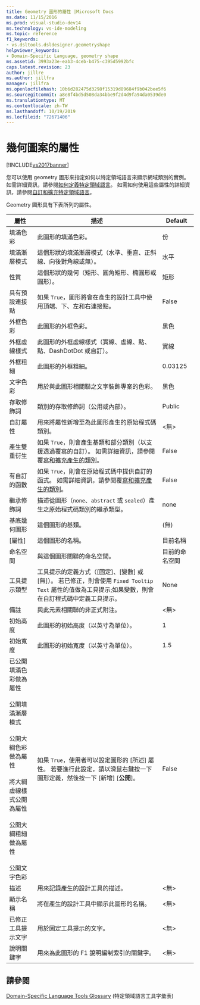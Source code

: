 ```yaml
---
title: Geometry 圖形的屬性 |Microsoft Docs
ms.date: 11/15/2016
ms.prod: visual-studio-dev14
ms.technology: vs-ide-modeling
ms.topic: reference
f1_keywords:
- vs.dsltools.dsldesigner.geometryshape
helpviewer_keywords:
- Domain-Specific Language, geometry shape
ms.assetid: 3993a23e-eab3-4ceb-b475-c395d5992bfc
caps.latest.revision: 23
author: jillre
ms.author: jillfra
manager: jillfra
ms.openlocfilehash: 10b6d282475d3298f15319d89684f9b042bee5f6
ms.sourcegitcommit: a8e8f4bd5d508da34bbe9f2d4d9fa94da0539de0
ms.translationtype: MT
ms.contentlocale: zh-TW
ms.lasthandoff: 10/19/2019
ms.locfileid: "72671406"
---
```

# <a name="properties-of-geometry-shapes"></a>幾何圖案的屬性
[!INCLUDE[vs2017banner](../includes/vs2017banner.md)]

您可以使用 geometry 圖形來指定如何以特定領域語言來顯示網域類別的實例。 如需詳細資訊，請參閱[如何定義特定領域語言](../modeling/how-to-define-a-domain-specific-language.md)。 如需如何使用這些屬性的詳細資訊，請參閱[自訂和擴充特定領域語言](../modeling/customizing-and-extending-a-domain-specific-language.md)。

 Geometry 圖形具有下表所列的屬性。

|屬性|描述|Default|
|--------------|-----------------|-------------|
|填滿色彩|此圖形的填滿色彩。|份|
|填滿漸層模式|這個形狀的填滿漸層模式（水準、垂直、正斜線、向後對角線或無）。|水平|
|性質|這個形狀的幾何（矩形、圓角矩形、橢圓形或圓形）。|矩形|
|具有預設連接點|如果 `True`，圖形將會在產生的設計工具中使用頂端、下、左和右連接點。|False|
|外框色彩|此圖形的外框色彩。|黑色|
|外框虛線樣式|此圖形的外框虛線樣式（實線、虛線、點、點、DashDotDot 或自訂）。|實線|
|外框粗細|此圖形的外框粗細。|0.03125|
|文字色彩|用於與此圖形相關聯之文字裝飾專案的色彩。|黑色|
|存取修飾詞|類別的存取修飾詞（公用或內部）。|Public|
|自訂屬性|用來將屬性新增至為此圖形產生的原始程式碼類別。|\<無>|
|產生雙重衍生|如果 `True`，則會產生基類和部分類別（以支援透過覆寫的自訂）。 如需詳細資訊，請參閱覆[寫和擴充產生的類別](../modeling/overriding-and-extending-the-generated-classes.md)。|False|
|有自訂的函數|如果 `True`，則會在原始程式碼中提供自訂的函式。 如需詳細資訊，請參閱覆[寫和擴充產生的類別](../modeling/overriding-and-extending-the-generated-classes.md)。|False|
|繼承修飾詞|描述從圖形（`none`、`abstract` 或 `sealed`）產生之原始程式碼類別的繼承類型。|none|
|基底幾何圖形|這個圖形的基類。|(無)|
|[屬性]|這個圖形的名稱。|目前名稱|
|命名空間|與這個圖形關聯的命名空間。|目前的命名空間|
|工具提示類型|工具提示的定義方式（[固定]、[變數] 或 [無]）。 若已修正，則會使用 `Fixed Tooltip Text` 屬性的值做為工具提示;如果變數，則會在自訂程式碼中定義工具提示。|None|
|備註|與此元素相關聯的非正式附注。|\<無>|
|初始高度|此圖形的初始高度（以英寸為單位）。|1|
|初始寬度|此圖形的初始寬度（以英寸為單位）。|1.5|
|已公開填滿色彩做為屬性<br /><br /> 公開填滿漸層模式<br /><br /> 公開大綱色彩做為屬性<br /><br /> 將大綱虛線樣式公開為屬性<br /><br /> 公開大綱粗細做為屬性<br /><br /> 公開文字色彩|如果 `True`，使用者可以設定圖形的 [所述] 屬性。 若要進行此設定，請以滑鼠右鍵按一下圖形定義，然後按一下 [新增] [**公開**]。|False|
|描述|用來記錄產生的設計工具的描述。|\<無>|
|顯示名稱|將在產生的設計工具中顯示此圖形的名稱。|\<無>|
|已修正工具提示文字|用於固定工具提示的文字。|\<無>|
|說明關鍵字|用來為此圖形的 F1 說明編制索引的關鍵字。|\<無>|

## <a name="see-also"></a>請參閱
 [Domain-Specific Language Tools Glossary](https://msdn.microsoft.com/ca5e84cb-a315-465c-be24-76aa3df276aa) (特定領域語言工具字彙表)
